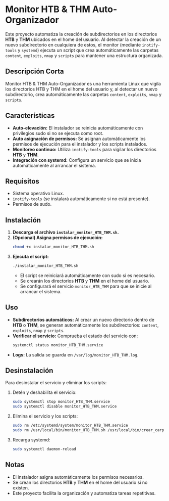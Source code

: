 # Monitor HTB & THM Auto-Organizador

Este proyecto automatiza la creación de subdirectorios en los directorios **HTB** y **THM** ubicados en el home del usuario. Al detectar la creación de un nuevo subdirectorio en cualquiera de estos, el monitor (mediante `inotify-tools` y `systemd`) ejecuta un script que crea automáticamente las carpetas `content`, `exploits`, `nmap` y `scripts` para mantener una estructura organizada.

## Descripción Corta

Monitor HTB & THM Auto-Organizador es una herramienta Linux que vigila los directorios HTB y THM en el home del usuario y, al detectar un nuevo subdirectorio, crea automáticamente las carpetas `content`, `exploits`, `nmap` y `scripts`.

## Características

- **Auto-elevación:** El instalador se reinicia automáticamente con privilegios sudo si no se ejecuta como root.
- **Auto asignación de permisos:** Se asignan automáticamente los permisos de ejecución para el instalador y los scripts instalados.
- **Monitoreo continuo:** Utiliza `inotify-tools` para vigilar los directorios **HTB** y **THM**.
- **Integración con systemd:** Configura un servicio que se inicia automáticamente al arrancar el sistema.

## Requisitos

- Sistema operativo Linux.
- `inotify-tools` (se instalará automáticamente si no está presente).
- Permisos de sudo.

## Instalación

1. **Descarga el archivo `instalar_monitor_HTB_THM.sh`.**
2. **(Opcional) Asigna permisos de ejecución:**
   ```bash
   chmod +x instalar_monitor_HTB_THM.sh
   ```
3. **Ejecuta el script:**
   ```bash
   ./instalar_monitor_HTB_THM.sh
   ```
   - El script se reiniciará automáticamente con sudo si es necesario.
   - Se crearán los directorios **HTB** y **THM** en el home del usuario.
   - Se configurará el servicio `monitor_HTB_THM` para que se inicie al arrancar el sistema.

## Uso

- **Subdirectorios automáticos:** Al crear un nuevo directorio dentro de **HTB** o **THM**, se generan automáticamente los subdirectorios: `content`, `exploits`, `nmap` y `scripts`.
- **Verificar el servicio:** Comprueba el estado del servicio con:
  ```bash
  systemctl status monitor_HTB_THM.service
  ```
- **Logs:** La salida se guarda en `/var/log/monitor_HTB_THM.log`.

## Desinstalación

Para desinstalar el servicio y eliminar los scripts:

1. Detén y deshabilita el servicio:
   ```bash
   sudo systemctl stop monitor_HTB_THM.service
   sudo systemctl disable monitor_HTB_THM.service
   ```
2. Elimina el servicio y los scripts:
   ```bash
   sudo rm /etc/systemd/system/monitor_HTB_THM.service
   sudo rm /usr/local/bin/monitor_HTB_THM.sh /usr/local/bin/crear_carpetas.sh
   ```
3. Recarga systemd:
   ```bash
   sudo systemctl daemon-reload
   ```

## Notas

- El instalador asigna automáticamente los permisos necesarios.
- Se crean los directorios **HTB** y **THM** en el home del usuario si no existen.
- Este proyecto facilita la organización y automatiza tareas repetitivas.


